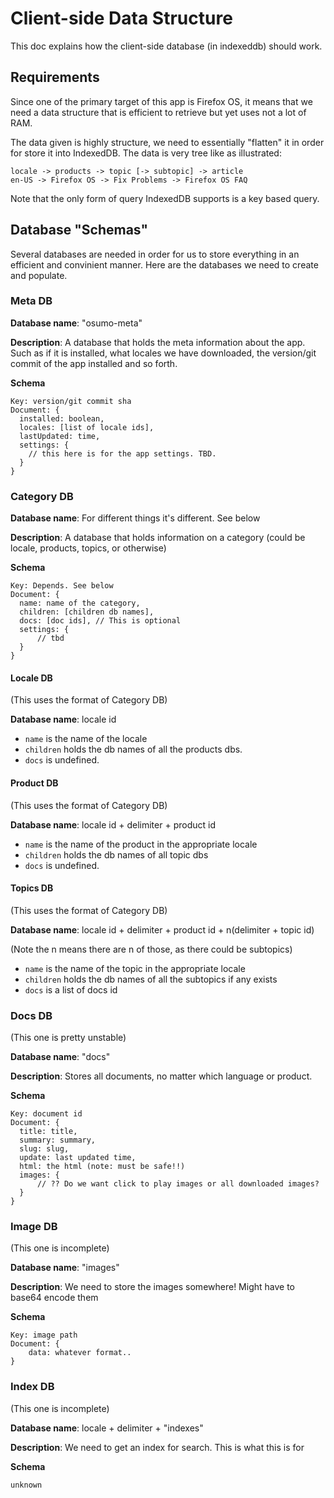 Client-side Data Structure
==========================

This doc explains how the client-side database (in indexeddb) should work.

Requirements
------------

Since one of the primary target of this app is Firefox OS, it means that we
need a data structure that is efficient to retrieve but yet uses not a lot of
RAM.

The data given is highly structure, we need to essentially "flatten" it in 
order for store it into IndexedDB. The data is very tree like as illustrated:

    locale -> products -> topic [-> subtopic] -> article
    en-US -> Firefox OS -> Fix Problems -> Firefox OS FAQ

Note that the only form of query IndexedDB supports is a key based query.

Database "Schemas"
------------------

Several databases are needed in order for us to store everything in an efficient
and convinient manner. Here are the databases we need to create and populate.

### Meta DB ###

**Database name**: "osumo-meta"

**Description**: A database that holds the meta information about the app. Such
                 as if it is installed, what locales we have downloaded, the
                 version/git commit of the app installed and so forth.

**Schema**

    Key: version/git commit sha
    Document: {
      installed: boolean,
      locales: [list of locale ids],
      lastUpdated: time,
      settings: {
        // this here is for the app settings. TBD.
      }
    }


### Category DB ###

**Database name**: For different things it's different. See below

**Description**: A database that holds information on a category (could be 
                 locale, products, topics, or otherwise)

**Schema**

    Key: Depends. See below
    Document: {
      name: name of the category,
      children: [children db names],
      docs: [doc ids], // This is optional 
      settings: {
          // tbd
      }
    }

#### Locale DB ####

(This uses the format of Category DB)

**Database name**: locale id

 - `name` is the name of the locale
 - `children` holds the db names of all the products dbs.
 - `docs` is undefined.

#### Product DB ####

(This uses the format of Category DB)

**Database name**: locale id + delimiter + product id

 - `name` is the name of the product in the appropriate locale
 - `children` holds the db names of all topic dbs
 - `docs` is undefined.

#### Topics DB ####

(This uses the format of Category DB)

**Database name**: locale id + delimiter + product id + n(delimiter + topic id)

(Note the n means there are n of those, as there could be subtopics)

 - `name` is the name of the topic in the appropriate locale
 - `children` holds the db names of all the subtopics if any exists
 - `docs` is a list of docs id

### Docs DB ###

(This one is pretty unstable)

**Database name**: "docs"

**Description**: Stores all documents, no matter which language or product.

**Schema**

    Key: document id
    Document: {
      title: title,
      summary: summary,
      slug: slug,
      update: last updated time,
      html: the html (note: must be safe!!)
      images: {
          // ?? Do we want click to play images or all downloaded images?
      }
    }

### Image DB ###

(This one is incomplete)

**Database name**: "images"

**Description**: We need to store the images somewhere! Might have to base64
                 encode them

**Schema**

    Key: image path
    Document: {
        data: whatever format..
    }

### Index DB ###

(This one is incomplete)

**Database name**: locale + delimiter + "indexes"

**Description**: We need to get an index for search. This is what this is for

**Schema**

    unknown
